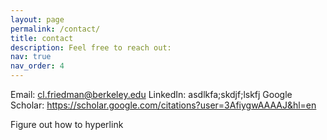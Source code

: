```yaml
---
layout: page
permalink: /contact/
title: contact
description: Feel free to reach out:
nav: true
nav_order: 4
---
```


Email: cl.friedman@berkeley.edu
LinkedIn: asdlkfa;skdjf;lskfj
Google Scholar: https://scholar.google.com/citations?user=3AfiygwAAAAJ&hl=en

Figure out how to hyperlink
